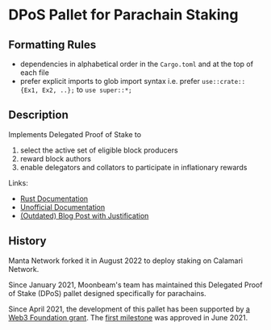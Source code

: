 # DPoS Pallet for Parachain Staking

## Formatting Rules

- dependencies in alphabetical order in the `Cargo.toml` and at the top of each file
- prefer explicit imports to glob import syntax i.e. prefer `use::crate::{Ex1, Ex2, ..};` to `use super::*;`

## Description

Implements Delegated Proof of Stake to

1. select the active set of eligible block producers
2. reward block authors
3. enable delegators and collators to participate in inflationary rewards

Links:

- [Rust Documentation](https://docs.moonbeam.network/builders/pallets-precompiles/pallets/staking/)
- [Unofficial Documentation](https://meta5.world/parachain-staking-docs/)
- [(Outdated) Blog Post with Justification](https://meta5.world/posts/parachain-staking)

## History

Manta Network forked it in August 2022 to deploy staking on Calamari Network.

Since January 2021, Moonbeam's team has maintained this Delegated Proof of Stake (DPoS) pallet designed specifically for parachains.

Since April 2021, the development of this pallet has been supported by [a Web3 Foundation grant](https://github.com/w3f/Grants-Program/pull/389). The [first milestone](https://github.com/w3f/Grant-Milestone-Delivery/pull/218) was approved in June 2021.
